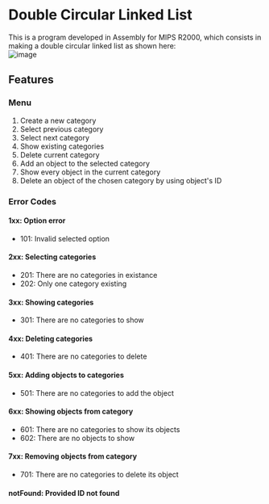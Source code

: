 # Double Circular Linked List
This is a program developed in Assembly for MIPS R2000, which consists in making a double circular linked list as shown here:
<br>
![image](https://github.com/JamesBond-01/CircularLinkedList-Assembly/assets/72282343/61e84e2d-9bde-4ead-9464-23fc7d4d18d9)
<br>
## Features
### Menu
1) Create a new category
2) Select previous category
3) Select next category
4) Show existing categories
5) Delete current category
6) Add an object to the selected category
7) Show every object in the current category
8) Delete an object of the chosen category by using object's ID

### Error Codes
#### 1xx: Option error
- 101: Invalid selected option

#### 2xx: Selecting categories
- 201: There are no categories in existance
- 202: Only one category existing

#### 3xx: Showing categories
- 301: There are no categories to show

#### 4xx: Deleting categories
- 401: There are no categories to delete

#### 5xx: Adding objects to categories
- 501: There are no categories to add the object

#### 6xx: Showing objects from category
- 601: There are no categories to show its objects
- 602: There are no objects to show

#### 7xx: Removing objects from category
- 701: There are no categories to delete its object

#### notFound: Provided ID not found
